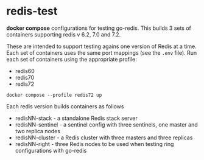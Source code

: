 # redis-test

**docker compose** configurations for testing go-redis. This builds 3 sets of containers supporting redis v 6.2, 7.0 and 7.2. 

These are intended to support testing agains one version of Redis at a time. Each set of containers uses the same port mappings (see the `.env` file).  Run each set of containers using the appropriate profile:

* redis60
* redis70
* redis72

```
docker compose --profile redis72 up
```

Each redis version builds containers as follows

* redisNN-stack - a standalone Redis stack server
* redisNN-sentinel - a sentinel config with three sentinels, one master and two replica nodes
* redisNN-cluster - a Redis cluster with three masters and three replicas
* redisNN-right - three Redis nodes to be used when testing ring configurations with go-redis

